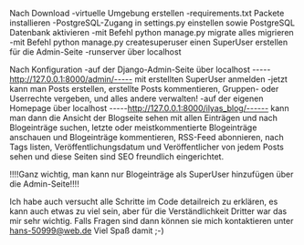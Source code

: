 Nach Download
-virtuelle Umgebung erstellen
-requirements.txt Packete installieren
-PostgreSQL-Zugang in settings.py einstellen sowie PostgreSQL Datenbank aktivieren
-mit Befehl python manage.py migrate alles migrieren
-mit Befehl python manage.py createsuperuser einen SuperUser erstellen für die Admin-Seite
-runserver über localhost

Nach Konfiguration
-auf der Django-Admin-Seite über localhost -----http://127.0.0.1:8000/admin/----- mit erstellten SuperUser anmelden
					-jetzt kann man Posts erstellen, erstellte Posts kommentieren, Gruppen- oder Userrechte					vergeben, und alles andere verwalten!
-auf der eigenen Homepage über localhost -----http://127.0.0.1:8000/ilyas_blog/------ kann man dann die Ansicht der Blogseite sehen mit allen Einträgen und nach Blogeinträge suchen, letzte oder meistkommentierte Blogeinträge anschauen und Blogeinträge kommentieren, RSS-Feed abonnieren, nach Tags listen, Veröffentlichungsdatum und Veröffentlicher von jedem Posts sehen und diese Seiten sind SEO freundlich eingerichtet.

!!!!Ganz wichtig, man kann nur Blogeinträge als SuperUser hinzufügen über die Admin-Seite!!!!

Ich habe auch versucht alle Schritte im Code detailreich zu erklären, es kann auch etwas zu viel sein, aber für die Verständlichkeit Dritter war das mir sehr wichtig. Falls Fragen sind dann können sie mich kontaktieren unter hans-50999@web.de
Viel Spaß damit
;-)
